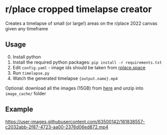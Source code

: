 # r/place cropped timelapse creator

Creates a timelapse of small (or large!) areas on the r/place 2022 canvas given any timeframe
## Usage
0. Install python
1. Install the required python packages: `pip install -r requirements.txt`
2. Edit `config.yaml` - image ids should be taken from [rplace.space](https://rplace.space/combined/)
3. Run `timelapse.py`
4. Watch the generated timelapse `{output.name}.mp4`

Optional: download all the images (15GB) from [here](https://rplace.space/combined.zip) and unzip into `image_cache/` folder

## Example
https://user-images.githubusercontent.com/63500142/161838557-c2032abb-2f87-4723-aa00-2376d06ed872.mp4

